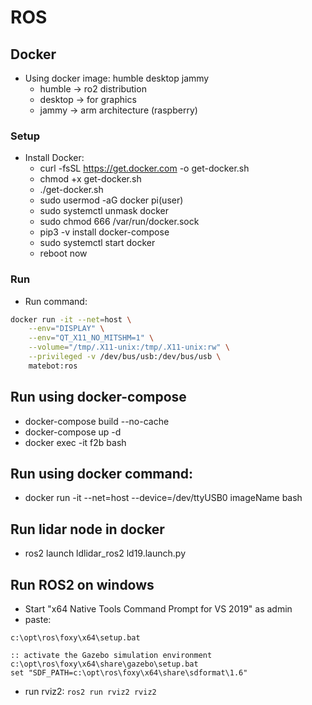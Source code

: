 # ROS

## Docker

- Using docker image: humble desktop jammy
    - humble -> ro2 distribution
    - desktop -> for graphics
    - jammy -> arm architecture (raspberry)

### Setup

- Install Docker:
    - curl -fsSL https://get.docker.com -o get-docker.sh
    - chmod +x get-docker.sh 
    - ./get-docker.sh
    - sudo usermod -aG docker pi(user)
    - sudo systemctl unmask docker
    - sudo chmod 666 /var/run/docker.sock
    - pip3 -v install docker-compose
    - sudo systemctl start docker
    - reboot now

### Run

- Run command:
```bash
docker run -it --net=host \
    --env="DISPLAY" \
    --env="QT_X11_NO_MITSHM=1" \
    --volume="/tmp/.X11-unix:/tmp/.X11-unix:rw" \
    --privileged -v /dev/bus/usb:/dev/bus/usb \
    matebot:ros
```

## Run using docker-compose

- docker-compose build --no-cache
- docker-compose up -d
- docker exec -it f2b bash

## Run using docker command:

- docker run -it --net=host --device=/dev/ttyUSB0  imageName bash

## Run lidar node in docker

- ros2 launch ldlidar_ros2 ld19.launch.py

## Run ROS2 on windows

- Start "x64 Native Tools Command Prompt for VS 2019"  as admin
- paste:
```:: activate the ROS 2 environment
c:\opt\ros\foxy\x64\setup.bat

:: activate the Gazebo simulation environment
c:\opt\ros\foxy\x64\share\gazebo\setup.bat
set "SDF_PATH=c:\opt\ros\foxy\x64\share\sdformat\1.6"
```

- run rviz2: `ros2 run rviz2 rviz2`